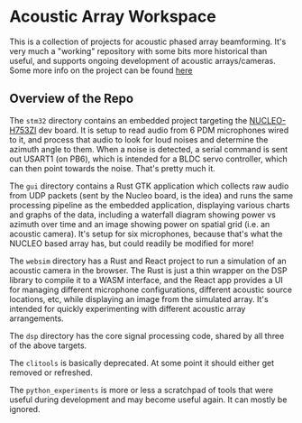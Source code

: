 # Acoustic Array Workspace

This is a collection of projects for acoustic phased array beamforming. It's very much a "working" repository with some bits more historical than useful, and supports ongoing development of acoustic arrays/cameras. Some more info on the project can be found [here](https://jeffmcbride.net/acoustic-beamforming/)

## Overview of the Repo

The `stm32` directory contains an embedded project targeting the [NUCLEO-H753ZI](https://www.st.com/en/evaluation-tools/nucleo-h753zi.html) dev board. It is setup to read audio from 6 PDM microphones wired to it, and process that audio to look for loud noises and determine the azimuth angle to them. When a noise is detected, a serial command is sent out USART1 (on PB6), which is intended for a BLDC servo controller, which can then point towards the noise. That's pretty much it. 

The `gui` directory contains a Rust GTK application which collects raw audio from UDP packets (sent by the Nucleo board, is the idea) and runs the same processing pipeline as the embedded application, displaying various charts and graphs of the data, including a waterfall diagram showing power vs azimuth over time and an image showing power on spatial grid (i.e. an acoustic camera). It's setup for six microphones, because that's what the NUCLEO based array has, but could readily be modified for more! 

The `websim` directory has a Rust and React project to run a simulation of an acoustic camera in the browser. The Rust is just a thin wrapper on the DSP library to compile it to a WASM interface, and the React app provides a UI for managing different microphone configurations, different acoustic source locations, etc, while displaying an image from the simulated array. It's intended for quickly experimenting with different acoustic array arrangements.

The `dsp` directory has the core signal processing code, shared by all three of the above targets. 

The `clitools` is basically deprecated. At some point it should either get removed or refreshed. 

The `python_experiments` is more or less a scratchpad of tools that were useful during development and may become useful again. It can mostly be ignored.

